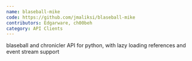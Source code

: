 ```yaml
---
name: blaseball-mike
code: https://github.com/jmaliksi/blaseball-mike
contributors: Edgarware, ch00beh
category: API Clients
---
```

blaseball and chronicler API for python, with lazy loading references and event stream support